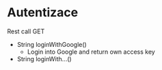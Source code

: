 # Autentizace

Rest call GET

- String loginWithGoogle()
    - Login into Google and return own access key
- String loginWith...()